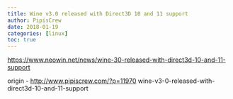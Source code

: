 ```yaml
---
title: Wine v3.0 released with Direct3D 10 and 11 support
author: PipisCrew
date: 2018-01-19
categories: [linux]
toc: true
---
```


https://www.neowin.net/news/wine-30-released-with-direct3d-10-and-11-support

origin - http://www.pipiscrew.com/?p=11970 wine-v3-0-released-with-direct3d-10-and-11-support